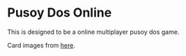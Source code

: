 # Pusoy Dos Online

This is designed to be a online multiplayer pusoy dos game.

Card images from [here](http://code.google.com/p/vector-playing-cards/).



